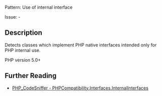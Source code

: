 Pattern: Use of internal interface

Issue: -

## Description

Detects classes which implement PHP native interfaces intended only for PHP internal use.

PHP version 5.0+

## Further Reading

* [PHP_CodeSniffer - PHPCompatibility.Interfaces.InternalInterfaces](https://github.com/PHPCompatibility/PHPCompatibility/tree/develop/PHPCompatibility/Sniffs/Interfaces/InternalInterfacesSniff.php)